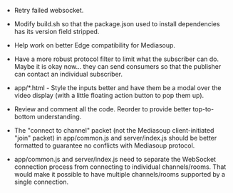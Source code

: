 * Retry failed websocket.

* Modify build.sh so that the package.json used to install dependencies has its version field stripped.

* Help work on better Edge compatibility for Mediasoup.

* Have a more robust protocol filter to limit what the subscriber can do.  Maybe it is okay now... they can send consumers so that the publisher can contact an individual subscriber.

* app/*.html - Style the inputs better and have them be a modal over the video display (with a little floating action button to pop them up).

* Review and comment all the code.  Reorder to provide better top-to-bottom understanding.

* The "connect to channel" packet (not the Mediasoup client-initiated "join" packet) in app/common.js and server/index.js should be better formatted to guarantee no conflicts with Mediasoup protocol.

* app/common.js and server/index.js need to separate the WebSocket connection process from connecting to individual channels/rooms.  That would make it possible to have multiple channels/rooms supported by a single connection.
